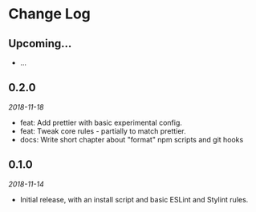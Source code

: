 # Change Log

## Upcoming...

<!-- Add new lines here. Version number will be decided later -->

-   ...

## 0.2.0

_2018-11-18_

-   feat: Add prettier with basic experimental config.
-   feat: Tweak core rules - partially to match prettier.
-   docs: Write short chapter about "format" npm scripts and git hooks

## 0.1.0

_2018-11-14_

-   Initial release, with an install script and basic ESLint and Stylint
    rules.
